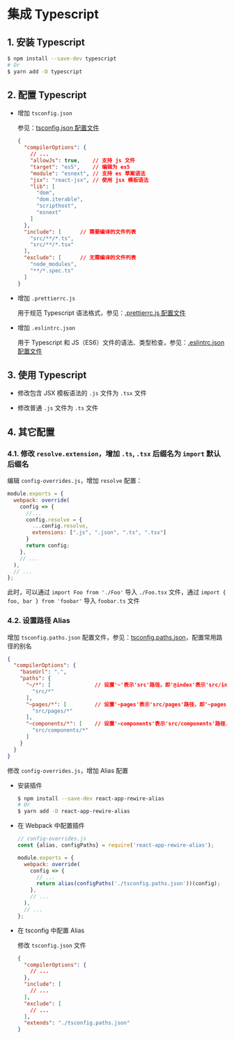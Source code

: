 # 集成 Typescript

## 1. 安装 Typescript

```bash
$ npm install --save-dev typescript
# Or
$ yarn add -D typescript
```

## 2. 配置 Typescript

- 增加 `tsconfig.json`

  参见：[tsconfig.json 配置文件](../tsconfig.json)

  ```json
  {
    "compilerOptions": {
      // ...
      "allowJs": true,    // 支持 js 文件
      "target": "es5",    // 编辑为 es5
      "module": "esnext", // 支持 es 草案语法
      "jsx": "react-jsx", // 使用 jsx 模板语法
      "lib": [
        "dom",
        "dom.iterable",
        "scripthost",
        "esnext"
      ]
    },
    "include": [      // 需要编译的文件列表
      "src/**/*.ts",
      "src/**/*.tsx"
    ],
    "exclude": [      // 无需编译的文件列表
      "node_modules",
      "**/*.spec.ts"
    ]
  }
  ```

- 增加 `.prettierrc.js`

  用于规范 Typescript 语法格式，参见：[.prettierrc.js 配置文件](../.prettierrc.js)

- 增加 `.eslintrc.json`

  用于 Typescript 和 JS（ES6）文件的语法、类型检查，参见：[.eslintrc.json 配置文件](../.eslintrc.json)

## 3. 使用 Typescript

- 修改包含 JSX 模板语法的 `.js` 文件为 `.tsx` 文件

- 修改普通 `.js` 文件为 `.ts` 文件
 

## 4. 其它配置

### 4.1. 修改 `resolve.extension`，增加 `.ts`, `.tsx` 后缀名为 `import` 默认后缀名

编辑 `config-overrides.js`，增加 `resolve` 配置：

```javascript
module.exports = {
  webpack: override(
    config => {
      //...
      config.resolve = {
        ...config.resolve,
        extensions: [".js", ".json", ".ts", ".tsx"]
      }
      return config;
    },
    // ...
  ),
  // ...
};
```

此时，可以通过 `import Foo from './Foo'` 导入 `./Foo.tsx` 文件，通过 `import { foo, bar } from 'foobar'` 导入 `foobar.ts` 文件

### 4.2. 设置路径 Alias

增加 `tsconfig.paths.json` 配置文件，参见：[tsconfig.paths.json](../tsconfig.paths.json)，配置常用路径的别名

```json
{
  "compilerOptions": {
    "baseUrl": ".",
    "paths": {
      "~/*": [              // 设置'~'表示'src'路径，即'@index'表示'src/index.ts'文件
        "src/*"
      ],
      "~pages/*": [         // 设置'~pages'表示'src/pages'路径，即'~pages/Home'表示'src/pages/Home.tsx'文件
        "src/pages/*"
      ],
      "~components/*": [    // 设置'~components'表示'src/components'路径，即'~components/Loading'表示'src/components/Loading.tsx'文件
        "src/components/*"
      ]
    }
  }
}
```

修改 `config-overrides.js`，增加 Alias 配置

- 安装插件

    ```bash
    $ npm install --save-dev react-app-rewire-alias
    # Or
    $ yarn add -D react-app-rewire-alias
    ```

- 在 Webpack 中配置插件

    ```javascript
    // config-overrides.js
    const {alias, configPaths} = require('react-app-rewire-alias');

    module.exports = {
      webpack: override(
        config => {
          // ...
          return alias(configPaths('./tsconfig.paths.json'))(config);
        },
        // ...
      ),
      // ...
    };
    ```

- 在 tsconfig 中配置 Alias

  修改 `tsconfig.json` 文件

  ```json
  {
    "compilerOptions": {  
      // ...
    },
    "include": [
      // ...
    ],
    "exclude": [
      // ...
    ],
    "extends": "./tsconfig.paths.json"
  }
  ```
